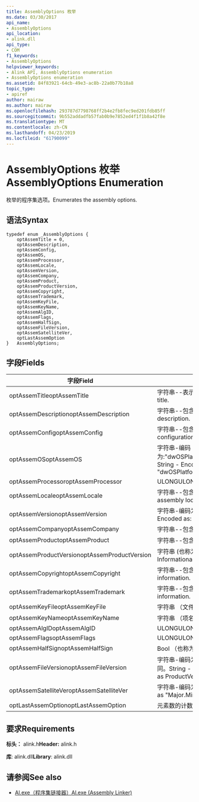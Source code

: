 ```yaml
---
title: AssemblyOptions 枚举
ms.date: 03/30/2017
api_name:
- AssemblyOptions
api_location:
- alink.dll
api_type:
- COM
f1_keywords:
- AssemblyOptions
helpviewer_keywords:
- Alink API, AssemblyOptions enumeration
- AssemblyOptions enumeration
ms.assetid: 84f83921-64cb-49e3-ac8b-22a0b77b18a8
topic_type:
- apiref
author: mairaw
ms.author: mairaw
ms.openlocfilehash: 293787d7798768ff2b4e2fb8fec9ed201fdb85ff
ms.sourcegitcommit: 9b552addadfb57fab0b9e7852ed4f1f1b8a42f8e
ms.translationtype: MT
ms.contentlocale: zh-CN
ms.lasthandoff: 04/23/2019
ms.locfileid: "61790099"
---
```

# <a name="assemblyoptions-enumeration"></a><span data-ttu-id="9bf61-102">AssemblyOptions 枚举</span><span class="sxs-lookup"><span data-stu-id="9bf61-102">AssemblyOptions Enumeration</span></span>
<span data-ttu-id="9bf61-103">枚举的程序集选项。</span><span class="sxs-lookup"><span data-stu-id="9bf61-103">Enumerates the assembly options.</span></span>  
  
## <a name="syntax"></a><span data-ttu-id="9bf61-104">语法</span><span class="sxs-lookup"><span data-stu-id="9bf61-104">Syntax</span></span>  
  
```  
typedef enum _AssemblyOptions {  
    optAssemTitle = 0,  
    optAssemDescription,  
    optAssemConfig,  
    optAssemOS,  
    optAssemProcessor,  
    optAssemLocale,  
    optAssemVersion,  
    optAssemCompany,  
    optAssemProduct,  
    optAssemProductVersion,  
    optAssemCopyright,  
    optAssemTrademark,  
    optAssemKeyFile,  
    optAssemKeyName,  
    optAssemAlgID,  
    optAssemFlags,  
    optAssemHalfSign,  
    optAssemFileVersion,  
    optAssemSatelliteVer,  
    optLastAssemOption  
}   AssemblyOptions;  
```  
  
## <a name="fields"></a><span data-ttu-id="9bf61-105">字段</span><span class="sxs-lookup"><span data-stu-id="9bf61-105">Fields</span></span>  
  
|<span data-ttu-id="9bf61-106">字段</span><span class="sxs-lookup"><span data-stu-id="9bf61-106">Field</span></span>|<span data-ttu-id="9bf61-107">描述</span><span class="sxs-lookup"><span data-stu-id="9bf61-107">Description</span></span>|  
|-----------|-----------------|  
|<span data-ttu-id="9bf61-108">optAssemTitle</span><span class="sxs-lookup"><span data-stu-id="9bf61-108">optAssemTitle</span></span>|<span data-ttu-id="9bf61-109">字符串--表示程序集标题。</span><span class="sxs-lookup"><span data-stu-id="9bf61-109">String - Represents the assembly title.</span></span>|  
|<span data-ttu-id="9bf61-110">optAssemDescription</span><span class="sxs-lookup"><span data-stu-id="9bf61-110">optAssemDescription</span></span>|<span data-ttu-id="9bf61-111">字符串--包含程序集说明。</span><span class="sxs-lookup"><span data-stu-id="9bf61-111">String - Contains the assembly description.</span></span>|  
|<span data-ttu-id="9bf61-112">optAssemConfig</span><span class="sxs-lookup"><span data-stu-id="9bf61-112">optAssemConfig</span></span>|<span data-ttu-id="9bf61-113">字符串--包含程序集配置。</span><span class="sxs-lookup"><span data-stu-id="9bf61-113">String - Contains the assembly configuration.</span></span>|  
|<span data-ttu-id="9bf61-114">optAssemOS</span><span class="sxs-lookup"><span data-stu-id="9bf61-114">optAssemOS</span></span>|<span data-ttu-id="9bf61-115">字符串-编码为:"dwOSPlatformId.dwOSMajorVersion.dwOSMinorVersion"。</span><span class="sxs-lookup"><span data-stu-id="9bf61-115">String - Encoded as: "dwOSPlatformId.dwOSMajorVersion.dwOSMinorVersion".</span></span>|  
|<span data-ttu-id="9bf61-116">optAssemProcessor</span><span class="sxs-lookup"><span data-stu-id="9bf61-116">optAssemProcessor</span></span>|<span data-ttu-id="9bf61-117">ULONG</span><span class="sxs-lookup"><span data-stu-id="9bf61-117">ULONG</span></span>|  
|<span data-ttu-id="9bf61-118">optAssemLocale</span><span class="sxs-lookup"><span data-stu-id="9bf61-118">optAssemLocale</span></span>|<span data-ttu-id="9bf61-119">字符串--包含程序集的区域设置。</span><span class="sxs-lookup"><span data-stu-id="9bf61-119">String - Contains the assembly locale.</span></span>|  
|<span data-ttu-id="9bf61-120">optAssemVersion</span><span class="sxs-lookup"><span data-stu-id="9bf61-120">optAssemVersion</span></span>|<span data-ttu-id="9bf61-121">字符串-编码为："Major.Minor.Build.Revision"。</span><span class="sxs-lookup"><span data-stu-id="9bf61-121">String - Encoded as: "Major.Minor.Build.Revision".</span></span>|  
|<span data-ttu-id="9bf61-122">optAssemCompany</span><span class="sxs-lookup"><span data-stu-id="9bf61-122">optAssemCompany</span></span>|<span data-ttu-id="9bf61-123">字符串--包含公司。</span><span class="sxs-lookup"><span data-stu-id="9bf61-123">String - Contains the company.</span></span>|  
|<span data-ttu-id="9bf61-124">optAssemProduct</span><span class="sxs-lookup"><span data-stu-id="9bf61-124">optAssemProduct</span></span>|<span data-ttu-id="9bf61-125">字符串--包含产品名称。</span><span class="sxs-lookup"><span data-stu-id="9bf61-125">String - Contains the product name.</span></span>|  
|<span data-ttu-id="9bf61-126">optAssemProductVersion</span><span class="sxs-lookup"><span data-stu-id="9bf61-126">optAssemProductVersion</span></span>|<span data-ttu-id="9bf61-127">字符串 (也称为 InformationalVersion)。</span><span class="sxs-lookup"><span data-stu-id="9bf61-127">String (also known as InformationalVersion).</span></span>|  
|<span data-ttu-id="9bf61-128">optAssemCopyright</span><span class="sxs-lookup"><span data-stu-id="9bf61-128">optAssemCopyright</span></span>|<span data-ttu-id="9bf61-129">字符串--包含的版权信息。</span><span class="sxs-lookup"><span data-stu-id="9bf61-129">String - Contains the copyright information.</span></span>|  
|<span data-ttu-id="9bf61-130">optAssemTrademark</span><span class="sxs-lookup"><span data-stu-id="9bf61-130">optAssemTrademark</span></span>|<span data-ttu-id="9bf61-131">字符串--包含商标信息。</span><span class="sxs-lookup"><span data-stu-id="9bf61-131">String - Contains the trademark information.</span></span>|  
|<span data-ttu-id="9bf61-132">optAssemKeyFile</span><span class="sxs-lookup"><span data-stu-id="9bf61-132">optAssemKeyFile</span></span>|<span data-ttu-id="9bf61-133">字符串 （文件名）。</span><span class="sxs-lookup"><span data-stu-id="9bf61-133">String (file name).</span></span>|  
|<span data-ttu-id="9bf61-134">optAssemKeyName</span><span class="sxs-lookup"><span data-stu-id="9bf61-134">optAssemKeyName</span></span>|<span data-ttu-id="9bf61-135">字符串 （项名）。</span><span class="sxs-lookup"><span data-stu-id="9bf61-135">String (The key name).</span></span>|  
|<span data-ttu-id="9bf61-136">optAssemAlgID</span><span class="sxs-lookup"><span data-stu-id="9bf61-136">optAssemAlgID</span></span>|<span data-ttu-id="9bf61-137">ULONG</span><span class="sxs-lookup"><span data-stu-id="9bf61-137">ULONG</span></span>|  
|<span data-ttu-id="9bf61-138">optAssemFlags</span><span class="sxs-lookup"><span data-stu-id="9bf61-138">optAssemFlags</span></span>|<span data-ttu-id="9bf61-139">ULONG</span><span class="sxs-lookup"><span data-stu-id="9bf61-139">ULONG</span></span>|  
|<span data-ttu-id="9bf61-140">optAssemHalfSign</span><span class="sxs-lookup"><span data-stu-id="9bf61-140">optAssemHalfSign</span></span>|<span data-ttu-id="9bf61-141">Bool （也称为 DelaySign）。</span><span class="sxs-lookup"><span data-stu-id="9bf61-141">Bool (Also known as DelaySign).</span></span>|  
|<span data-ttu-id="9bf61-142">optAssemFileVersion</span><span class="sxs-lookup"><span data-stu-id="9bf61-142">optAssemFileVersion</span></span>|<span data-ttu-id="9bf61-143">字符串-编码为"Major.Minor.Build.Revision"-ProductVersion 相同。</span><span class="sxs-lookup"><span data-stu-id="9bf61-143">String - Encoded as "Major.Minor.Build.Revision"--same as ProductVersion.</span></span>|  
|<span data-ttu-id="9bf61-144">optAssemSatelliteVer</span><span class="sxs-lookup"><span data-stu-id="9bf61-144">optAssemSatelliteVer</span></span>|<span data-ttu-id="9bf61-145">字符串-编码为"Major.Minor.Build.Revision"。</span><span class="sxs-lookup"><span data-stu-id="9bf61-145">String - Encoded as "Major.Minor.Build.Revision".</span></span>|  
|<span data-ttu-id="9bf61-146">optLastAssemOption</span><span class="sxs-lookup"><span data-stu-id="9bf61-146">optLastAssemOption</span></span>|<span data-ttu-id="9bf61-147">元素数的计数器。</span><span class="sxs-lookup"><span data-stu-id="9bf61-147">A counter of the number of elements.</span></span>|  
  
## <a name="requirements"></a><span data-ttu-id="9bf61-148">要求</span><span class="sxs-lookup"><span data-stu-id="9bf61-148">Requirements</span></span>  
 <span data-ttu-id="9bf61-149">**标头：** alink.h</span><span class="sxs-lookup"><span data-stu-id="9bf61-149">**Header:** alink.h</span></span>  
  
 <span data-ttu-id="9bf61-150">**库**: alink.dll</span><span class="sxs-lookup"><span data-stu-id="9bf61-150">**Library**: alink.dll</span></span>  
  
## <a name="see-also"></a><span data-ttu-id="9bf61-151">请参阅</span><span class="sxs-lookup"><span data-stu-id="9bf61-151">See also</span></span>

- [<span data-ttu-id="9bf61-152">Al.exe（程序集链接器）</span><span class="sxs-lookup"><span data-stu-id="9bf61-152">Al.exe (Assembly Linker)</span></span>](../../../../docs/framework/tools/al-exe-assembly-linker.md)
